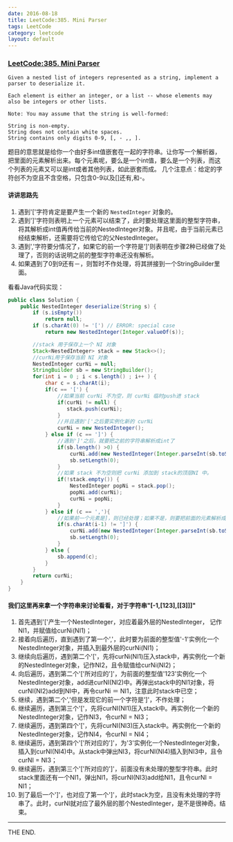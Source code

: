 ```yaml
---
date: 2016-08-18
title: LeetCode:385. Mini Parser
tags: LeetCode
category: leetcode
layout: default
---
```


### [LeetCode:385. Mini Parser](https://leetcode.com/problems/mini-parser/)

```
Given a nested list of integers represented as a string, implement a parser to deserialize it.

Each element is either an integer, or a list -- whose elements may also be integers or other lists.

Note: You may assume that the string is well-formed:

String is non-empty.
String does not contain white spaces.
String contains only digits 0-9, [, - ,, ].
```

<!--more-->

题目的意思就是给你一个由好多int值嵌套在一起的字符串。让你写一个解析器，把里面的元素解析出来。每个元素呢，要么是一个int值，要么是一个列表，而这个列表的元素又可以是int或者其他列表，如此嵌套而成。
几个注意点：给定的字符创不为空且不含空格，只包含0-9以及[]还有,和-。

#### 讲讲思路先

1. 遇到'['字符肯定是要产生一个新的 `NestedInteger` 对象的。
2. 遇到']'字符则表明上一个元素可以结束了，此时要处理这里面的整型字符串，将其解析成int值再传给当前的NestedInteger对象。并且呢，由于当前元素已经结束解析，还需要将它传给它的父NestedInteger。
3. 遇到','字符要分情况了，如果它的前一个字符是']'则表明在步骤2种已经做了处理了，否则的话说明之前的整型字符串还没有解析。
4. 如果遇到了0到9还有－，则暂时不作处理，将其拼接到一个StringBuilder里面。

看看Java代码实现：

```java
public class Solution {
    public NestedInteger deserialize(String s) {
        if (s.isEmpty())
            return null;
        if (s.charAt(0) != '[') // ERROR: special case
            return new NestedInteger(Integer.valueOf(s));

        //stack 用于保存上一个 NI 对象
        Stack<NestedInteger> stack = new Stack<>();
        //curNi用于保存当前 NI 对象
        NestedInteger curNi = null;
        StringBuilder sb = new StringBuilder();
        for(int i = 0 ; i < s.length() ; i++ ) {
            char c = s.charAt(i);
            if(c == '[') {
                //如果当前 curNi 不为空，则 curNi 临时push进 stack
                if(curNi != null) {
                   stack.push(curNi);
                }
                //并且遇到'['之后要实例化新的 curNi
                curNi = new NestedInteger();
            } else if (c == ']') {
                //遇到']'之后，就要把之前的字符串解析成int了
                if(sb.length() >0) {
                    curNi.add(new NestedInteger(Integer.parseInt(sb.toString())));
                    sb.setLength(0);
                }
                //如果 stack 不为空则把 curNi 添加到 stack的顶层NI 中。
                if(!stack.empty()) {
                    NestedInteger popNi = stack.pop();
                    popNi.add(curNi);
                    curNi = popNi;
                }
            } else if (c == ','){
                //如果前一个元素是]，则已经处理；如果不是，则要把前面的元素解析成int
                if(s.charAt(i-1) != ']') {
                    curNi.add(new NestedInteger(Integer.parseInt(sb.toString())));
                    sb.setLength(0);
                }
            } else {
                sb.append(c);
            }
        }
        return curNi;
    }
}
```

#### 我们这里再来拿一个字符串来讨论看看，对于字符串"[-1,[123],[[3]]]"

1. 首先遇到'['产生一个NestedInteger，对应着最外层的NestedInteger， 记作NI1，并赋值给curNi(NI1)；
2. 接着向后遍历，直到遇到了第一个','，此时要为前面的整型值'-1'实例化一个NestedInteger对象，并插入到最外层的curNi(NI1)；
3. 继续向后遍历，遇到第二个'['，先将curNi(NI1)压入stack中，再实例化一个新的NestedInteger对象，记作NI2，且令赋值给curNi(NI2)；
4. 向后遍历，遇到第二个'['所对应的']'，为前面的整型值'123'实例化一个NestedInteger对象，add进curNI(NI2)中。再弹出stack中的NI1对象，将curNI(NI2)add到NI中，再令curNi ＝ NI1，注意此时stack中已空；
5. 继续，遇到第二个','但是发现它的前一个字符是']'，不作处理；
6. 继续遍历，遇到第三个'['，先将curNI(NI1)压入stack中。再实例化一个新的NestedInteger对象，记作NI3，令curNI = NI3；
7. 继续遍历，遇到第四个'['，先将curNI(NI3)压入stack中。再实例化一个新的NestedInteger对象，记作NI4，令curNI = NI4；
8. 继续遍历，遇到第四个'['所对应的']'，为'3'实例化一个NestedInteger对象，插入到curNI(NI4)中。从stack中弹出NI3，将curNI(NI4)插入到NI3中，且令curNI = NI3；
9. 继续遍历，遇到第三个'['所对应的']'，前面没有未处理的整型字符串。此时stack里面还有一个NI1，弹出NI1，将curNI(NI3)add给NI1，且令curNI = NI1；
10. 到了最后一个']'，也对应了第一个']'，此时stack为空，且没有未处理的字符串了。此时，curNI就对应了最外层的那个NestedInteger，是不是很神奇。结束。

- - -
THE END.
